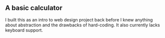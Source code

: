 ## A basic calculator
I built this as an intro to web design project back before I knew anything about abstraction and the drawbacks of hard-coding. 
It also currently lacks keyboard support.
